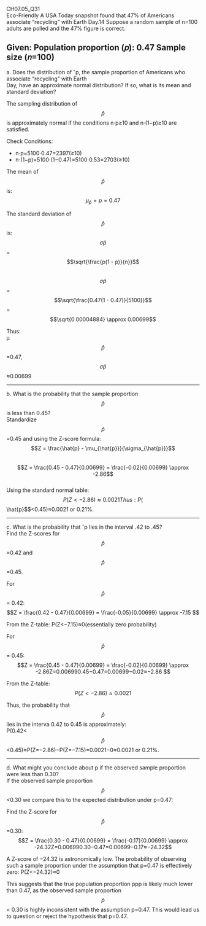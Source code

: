 CH07.05_Q31  
Eco-Friendly A USA Today snapshot found that  47% of Americans associate “recycling” with Earth
Day.14 Suppose a random sample of n=100 adults are  polled and the 47% figure is correct.

Given:
Population proportion (𝑝): 0.47
Sample size (𝑛=100)
---
a. Does the distribution of ˆp, the sample proportion of Americans who associate “recycling” with Earth  
Day, have an approximate normal distribution? If so, what is its mean and standard deviation?  

The sampling distribution of $$\hat{p}$$  is approximately normal if the conditions n⋅p≥10  and n⋅(1−p)≥10 are satisfied.

Check Conditions:
- n⋅p=5100⋅0.47=2397(≥10)
- n⋅(1−p)=5100⋅(1−0.47)=5100⋅0.53=2703(≥10)

The mean of $$\hat{p}$$ is:  
$$\mu_{\hat{p}} = p = 0.47$$ 

The standard deviation of $$\hat{p}$$ is:  
$$σ\hat{p}$$ = $$\sqrt{\frac{p(1 - p)}{n}}$$  
$$σ\hat{p}$$ = $$\sqrt{\frac{0.47(1 - 0.47)}{5100}}$$  = $$\sqrt{0.00004884} \approx 0.00699$$  

Thus:  
μ$$\hat{p}$$=0.47, $$σ\hat{p}$$≈0.00699

---
b. What is the probability that the sample proportion $$\hat{p}$$ is less than 0.45?  
Standardize $$\hat{p}$$=0.45 and using the Z-score formula:  
$$Z = \frac{\hat{p} - \mu_{\hat{p}}}{\sigma_{\hat{p}}}$$  
$$Z = \frac{0.45 - 0.47}{0.00699} = \frac{-0.02}{0.00699} \approx  -2.86$$  
Using the standard normal table:  
$$P(Z < -2.86) \approx 0.0021  
Thus:  
P($$\hat{p}$$<0.45)≈0.0021 or 0.21%.  

---
c. What is the probability that ˆp lies in the interval .42 to .45?  
Find the Z-scores for $$\hat{p}$$ =0.42 and $$\hat{p}$$=0.45.  

For $$\hat{p}$$ = 0.42:    
$$Z = \frac{0.42 - 0.47}{0.00699} = \frac{-0.05}{0.00699} \approx -7.15  $$

From the Z-table:
P(Z<−7.15)≈0(essentially zero probability)

For $$\hat{p}$$ = 0.45:  
$$Z = \frac{0.45 - 0.47}{0.00699} = \frac{-0.02}{0.00699} \approx -2.86Z=0.006990.45−0.47=0.00699−0.02≈−2.86 $$

From the Z-table:
$$ P(Z < -2.86) \approx 0.0021 $$  

Thus, the probability that $$\hat{p}$$ lies in the interva 0.42 to 0.45 is approximately:  
P(0.42< $$\hat{p}$$ <0.45)≈P(Z=−2.86)−P(Z=−7.15)=0.0021−0≈0.0021 or 0.21%.

---
d. What might you conclude about p if the observed sample proportion were less than 0.30?  
If the observed sample proportion $$\hat{p}$$<0.30 we compare this to the expected distribution under p=0.47:   

Find the Z-score for $$\hat{p}$$=0.30:  
$$Z = \frac{0.30 - 0.47}{0.00699} = \frac{-0.17}{0.00699} \approx -24.32Z=0.006990.30−0.47=0.00699−0.17≈−24.32$$

A Z-score of −24.32 is astronomically low. The probability of observing such a sample proportion under the assumption that p=0.47 is effectively zero: P(Z<−24.32)≈0  

This suggests that the true population proportion ppp is likely much lower than 0.47, as the observed sample proportion $$\hat{p}$$ < 0.30 is highly inconsistent with the assumption p=0.47. This would lead us to question or reject the hypothesis that p=0.47.


